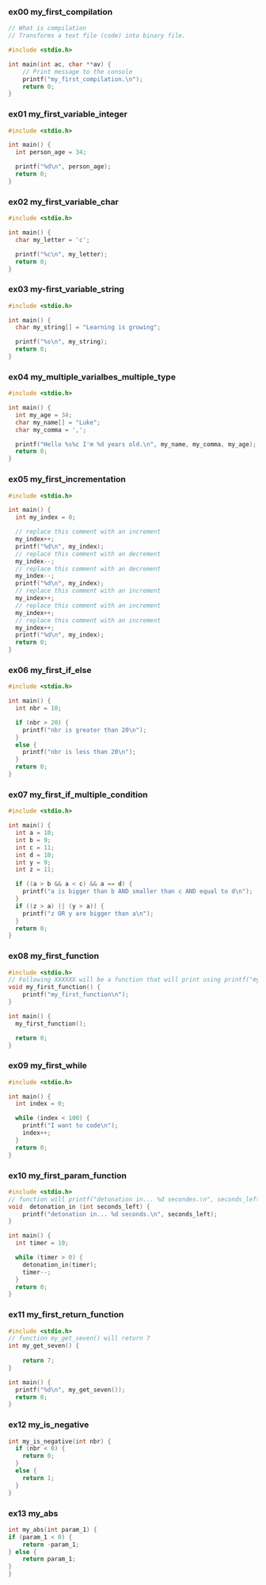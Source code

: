 ### ex00 my_first_compilation
```c
// What is compilation
// Transforms a text file (code) into binary file.

#include <stdio.h>

int main(int ac, char **av) {
    // Print message to the console
    printf("my_first_compilation.\n");
    return 0;
}
```
### ex01 my_first_variable_integer
```c
#include <stdio.h>

int main() {
  int person_age = 34;

  printf("%d\n", person_age);
  return 0;
}
```
### ex02 my_first_variable_char
```c
#include <stdio.h>

int main() {
  char my_letter = 'c';

  printf("%c\n", my_letter);
  return 0;
}
```
### ex03 my-first_variable_string
```c
#include <stdio.h>

int main() {
  char my_string[] = "Learning is growing";

  printf("%s\n", my_string);
  return 0;
}
```
### ex04 my_multiple_varialbes_multiple_type
```c
#include <stdio.h>

int main() {
  int my_age = 34;
  char my_name[] = "Luke";
  char my_comma = ',';

  printf("Hello %s%c I'm %d years old.\n", my_name, my_comma, my_age);
  return 0;
}
```
### ex05 my_first_incrementation
```c
#include <stdio.h>

int main() {
  int my_index = 0;

  // replace this comment with an increment
  my_index++;
  printf("%d\n", my_index);
  // replace this comment with an decrement
  my_index--;
  // replace this comment with an decrement
  my_index--;
  printf("%d\n", my_index);
  // replace this comment with an increment
  my_index++;
  // replace this comment with an increment
  my_index++;
  // replace this comment with an increment
  my_index++;
  printf("%d\n", my_index);
  return 0;
}
```
### ex06 my_first_if_else
```c
#include <stdio.h>

int main() {
  int nbr = 10;

  if (nbr > 20) {
    printf("nbr is greater than 20\n");
  }
  else {
    printf("nbr is less than 20\n");
  }
  return 0;
}
```
### ex07 my_first_if_multiple_condition
```c
#include <stdio.h>

int main() {
  int a = 10;
  int b = 9;
  int c = 11;
  int d = 10;
  int y = 9;
  int z = 11;

  if ((a > b && a < c) && a == d) {
    printf("a is bigger than b AND smaller than c AND equal to d\n");
  }
  if ((z > a) || (y > a)) {
    printf("z OR y are bigger than a\n");
  }
  return 0;
}

```
### ex08 my_first_function
```c
#include <stdio.h>
// Following XXXXXX will be a function that will print using printf("my_first_function\n");
void my_first_function() {
    printf("my_first_function\n");
}

int main() {
  my_first_function();

  return 0;
}
```
### ex09 my_first_while
```c
#include <stdio.h>

int main() {
  int index = 0;

  while (index < 100) {
    printf("I want to code\n");
    index++;
  }
  return 0;
}
```
### ex10 my_first_param_function
```c
#include <stdio.h>
// function will printf("detonation in... %d secondes.\n", seconds_left);
void  detonation_in (int seconds_left) {
    printf("detonation in... %d seconds.\n", seconds_left);
}

int main() {
  int timer = 10;

  while (timer > 0) {
    detonation_in(timer);
    timer--;
  }
  return 0;
}
```
### ex11 my_first_return_function
```c
#include <stdio.h>
// function my_get_seven() will return 7
int my_get_seven() {
    
    return 7;
}

int main() {
  printf("%d\n", my_get_seven());
  return 0;
}
```
### ex12 my_is_negative
```c
int my_is_negative(int nbr) {
  if (nbr < 0) {
    return 0;
  }
  else {
    return 1;
  }
}
```
### ex13 my_abs
```c
int my_abs(int param_1) {
if (param_1 < 0) {
    return -param_1;
} else {
    return param_1;
}
}
```

